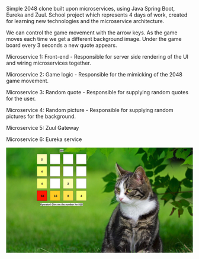 Simple 2048 clone built upon microservices, using Java Spring Boot, Eureka and Zuul.
School project which represents 4 days of work, created for learning new technologies and the microservice architecture.


We can control the game movement with the arrow keys. As the game moves each time we get a different background image.
Under the game board every 3 seconds a new quote appears.


Microservice 1: Front-end - Responsible for server side rendering of the UI and wiring microservices together.

Microservice 2: Game logic - Responsible for the mimicking of the 2048 game movement.

Microservice 3: Random quote - Responsible for supplying random quotes for the user.

Microservice 4: Random picture - Responsible for supplying random pictures for the background.

Microservice 5: Zuul Gateway

Microservice 6: Eureka service


![Game Preview](2048.jpg)
